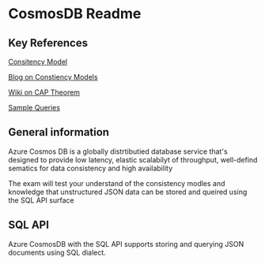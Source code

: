# CosmosDB Readme

## Key References

[Consitency Model](https://docs.microsoft.com/en-us/azure/cosmos-db/consistency-levels)

[Blog on Constiency Models](https://blog.jeremylikness.com/blog/2018-03-23_getting-behind-the-9ball-cosmosdb-consistency-levels/)

[Wiki on CAP Theorem ](https://en.wikipedia.org/wiki/CAP_theorem)

[Sample Queries ](https://docs.microsoft.com/en-us/azure/cosmos-db/sql-query-getting-started)

## General information

Azure Cosmos DB is a globally distrtibutied database service that's designed to provide low latency, elastic scalabilyt of throughput,
well-defind sematics for data consistency and high availability

The exam will test your understand of the consistency modles and knowledge that unstructured JSON
data can be stored and queired using the SQL API surface


## SQL API

Azure CosmosDB with the SQL API supports storing and querying JSON documents using SQL dialect.